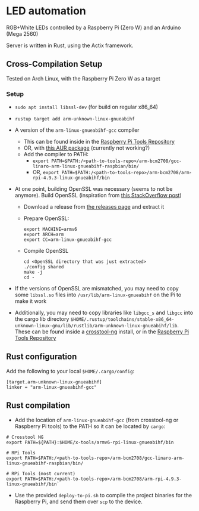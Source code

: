# LED automation
RGB+White LEDs controlled by a Raspberry Pi (Zero W) and an Arduino (Mega 2560)

Server is written in Rust, using the Actix framework.

## Cross-Compilation Setup

Tested on Arch Linux, with the Raspberry Pi Zero W as a target

### Setup
- `sudo apt install libssl-dev` (for build on regular x86_64)

- `rustup target add arm-unknown-linux-gnueabihf`

- A version of the `arm-linux-gnueabihf-gcc` compiler
  - This can be found inside in the [Raspberry Pi Tools
  Repository](https://github.com/raspberrypi/tools)
  - OR, with [this AUR
    package](https://aur.archlinux.org/packages/arm-linux-gnueabihf-gcc-linaro-bin/)
    (currently not working?)
  - Add the compiler to PATH:
    - `export
      PATH=$PATH:/<path-to-tools-repo>/arm-bcm2708/gcc-linaro-arm-linux-gnueabihf-raspbian/bin/`
    - OR, `export
      PATH=$PATH:/<path-to-tools-repo>/arm-bcm2708/arm-rpi-4.9.3-linux-gnueabihf/bin`
- At one point, building OpenSSL was necessary (seems to not be anymore). Build
OpenSSL (inspiration from [this StackOverflow
post](https://stackoverflow.com/a/37378989))
    - Download a release from [the releases page](https://github.com/openssl/openssl/releases) and extract it
    - Prepare OpenSSL:

        ```
        export MACHINE=armv6
        export ARCH=arm
        export CC=arm-linux-gnueabihf-gcc
        ```

    - Compile OpenSSL

        ```
        cd <OpenSSL directory that was just extracted>
        ./config shared
        make -j
        cd -
        ```

- If the versions of OpenSSL are mismatched, you may need to copy some
  `libssl.so` files into `/usr/lib/arm-linux-gnueabihf` on the Pi to make it work

- Additionally, you may need to copy libraries like `libgcc_s` and `libgcc` into
the cargo lib directory
`$HOME/.rustup/toolchains/stable-x86_64-unknown-linux-gnu/lib/rustlib/arm-unknown-linux-gnueabihf/lib`.
These can be found inside a [crosstool-ng](http://crosstool-ng.github.io/)
install, or in the [Raspberry Pi Tools
Repository](https://github.com/raspberrypi/tools)


## Rust configuration

Add the following to your local `$HOME/.cargo/config`:

```
[target.arm-unknown-linux-gnueabihf]
linker = "arm-linux-gnueabihf-gcc"
```

## Rust compilation

- Add the location of `arm-linux-gnueabihf-gcc` (from crosstool-ng or
  Raspberry Pi tools) to the PATH so it can be located by `cargo`:

```
# Crosstool NG
export PATH=${PATH}:$HOME/x-tools/armv6-rpi-linux-gnueabihf/bin

# RPi Tools
export PATH=$PATH:/<path-to-tools-repo>/arm-bcm2708/gcc-linaro-arm-linux-gnueabihf-raspbian/bin/

# RPi Tools (most current)
export PATH=$PATH:/<path-to-tools-repo>/arm-bcm2708/arm-rpi-4.9.3-linux-gnueabihf/bin`
```

- Use the provided `deploy-to-pi.sh` to compile the project binaries for the
  Raspberry Pi, and send them over `scp` to the device.
